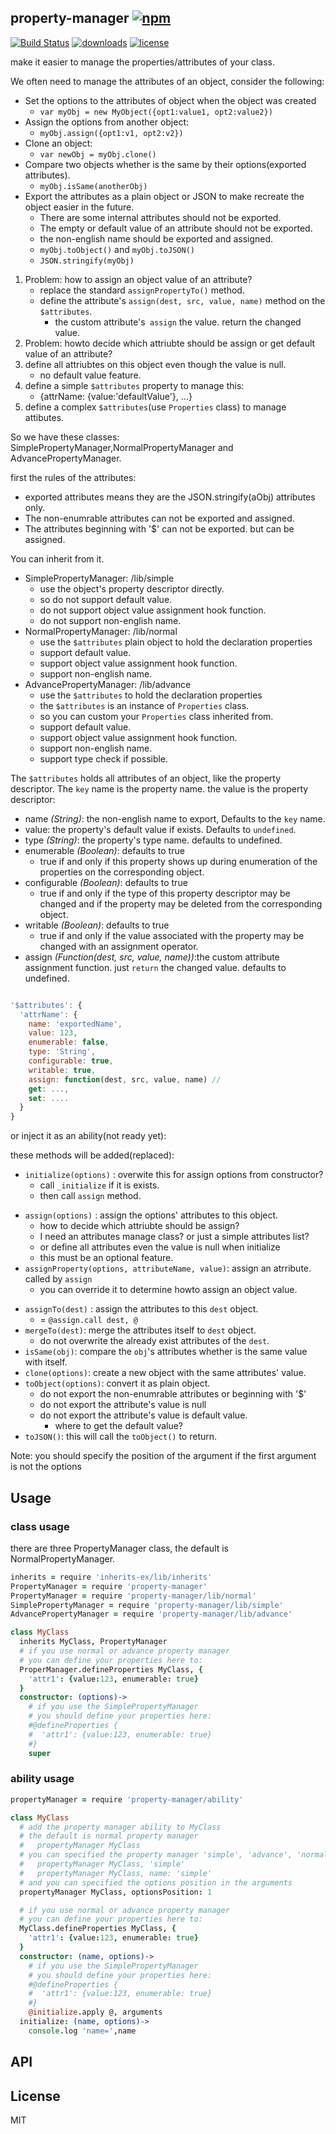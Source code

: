 
## property-manager [![npm][npm]](https://npmjs.org/package/property-manager)

[![Build Status][trvais]](http://travis-ci.org/snowyu/property-manager.js)
[![downloads][downloads]](https://npmjs.org/package/property-manager)
[![license][license]](https://npmjs.org/package/property-manager)

[npm]:https://img.shields.io/npm/v/property-manager.svg
[trvais]:https://img.shields.io/travis/snowyu/property-manager.js/master.svg
[downloads]:https://img.shields.io/npm/dm/property-manager.svg
[license]:https://img.shields.io/npm/l/property-manager.svg

make it easier to manage the properties/attributes of your class.

We often need to manage the attributes of an object, consider the following:

* Set the options to the attributes of object when the object was created
  * `var myObj = new MyObject({opt1:value1, opt2:value2})`
* Assign the options from another object:
  * `myObj.assign({opt1:v1, opt2:v2})`
* Clone an object:
  * `var newObj = myObj.clone()`
* Compare two objects whether is the same by their options(exported attributes).
  * `myObj.isSame(anotherObj)`
* Export the attributes as a plain object or JSON to make recreate the object easier in the future.
  * There are some internal attributes should not be exported.
  * The empty or default value of an attribute should not be exported.
  * the non-english name should be exported and assigned.
  * `myObj.toObject()` and `myObj.toJSON()`
  * `JSON.stringify(myObj)`

1. Problem: how to assign an object value of an attribute?
   * replace the standard `assignPropertyTo()` method.
   * define the attribute's `assign(dest, src, value, name)` method on the `$attributes`.
     * the custom attribute's` assign` the value. return the changed value.
2. Problem: howto decide which attriubte should be assign or get default value of an attribute?
  1. define all attriubtes on this object even though the value is null.
     * no default value feature.
  2. define a simple `$attributes` property to manage this:
     * {attrName: {value:'defaultValue'}, ...}
  3. define a complex `$attributes`(use `Properties` class) to manage attibutes.

So we have these classes: SimplePropertyManager,NormalPropertyManager and AdvancePropertyManager.

first the rules of the attributes:

* exported attributes means they are the JSON.stringify(aObj) attributes only.
* The non-enumrable attributes can not be exported and assigned.
* The attributes beginning with '$' can not be exported. but can be assigned.

You can inherit from it.

* SimplePropertyManager: /lib/simple
  * use the object's property descriptor directly.
  * so do not support default value.
  * do not support object value assignment hook function.
  * do not support non-english name.
* NormalPropertyManager: /lib/normal
  * use the `$attributes` plain object to hold the declaration properties
  * support default value.
  * support object value assignment hook function.
  * support non-english name.
* AdvancePropertyManager: /lib/advance
  * use the `$attributes` to hold the declaration properties
  * the `$attributes` is an instance of `Properties` class.
  * so you can custom your `Properties` class inherited from.
  * support default value.
  * support object value assignment hook function.
  * support non-english name.
  * support type check if possible.


The `$attributes` holds all attributes of an object, like the property descriptor.
The `key` name is the property name. the value is the property descriptor:

* name *(String)*: the non-english name to export, Defaults to the `key` name.
* value: the property's default value if exists. Defaults to `undefined`.
* type *(String)*: the property's type name. defaults to undefined.
* enumerable *(Boolean)*: defaults to true
  * true if and only if this property shows up during enumeration of
    the properties on the corresponding object.
* configurable *(Boolean)*: defaults to true
  * true if and only if the type of this property descriptor may be changed
    and if the property may be deleted from the corresponding object.
* writable *(Boolean)*: defaults to true
  * true if and only if the value associated with the property may be changed
    with an assignment operator.
* assign *(Function(dest, src, value, name))*:the custom attribute assignment function.
  just `return` the changed value. defaults to undefined.

```js

'$attributes': {
  'attrName': {
    name: 'exportedName',
    value: 123,
    enumerable: false,
    type: 'String',
    configurable: true,
    writable: true,
    assign: function(dest, src, value, name) // 
    get: ...,
    set: ....
  }
}
```


or inject it as an ability(not ready yet):

these methods will be added(replaced):

* `initialize(options)` : overwite this for assign options from constructor?
  * call `_initialize` if it is exists.
  * then call `assign` method.
+ `assign(options)` : assign the options' attributes to this object.
  * how to decide which attriubte should be assign?
  * I need an attributes manage class? or just a simple attributes list?
  * or define all attributes even the value is null when initialize
  * this must be an optional feature.
+ `assignProperty(options, attributeName, value)`: assign an atrribute. called by `assign`
  * you can override it to determine howto assign an object value.
* `assignTo(dest)` : assign the attributes to this `dest`  object.
  * = `@assign.call dest, @`
* `mergeTo(dest)`: merge the attributes itself to `dest` object.
  * do not overwrite the already exist attributes of the `dest`.
* `isSame(obj)`: compare the `obj`'s attributes whether is the same value with itself.
* `clone(options)`: create a new object with the same attributes' value.
* `toObject(options)`: convert it as plain object.
  * do not export the non-enumrable attributes or beginning with '$'
  * do not export the attribute's value is null
  * do not export the attribute's value is default value.
    * where to get the default value?
* `toJSON()`: this will call the `toObject()` to return.

Note: you should specify the position of the argument if the first argument is not the options

## Usage

### class usage


there are three PropertyManager class, the default is NormalPropertyManager.

```coffee
inherits = require 'inherits-ex/lib/inherits'
PropertyManager = require 'property-manager'
PropertyManager = require 'property-manager/lib/normal'
SimplePropertyManager = require 'property-manager/lib/simple'
AdvancePropertyManager = require 'property-manager/lib/advance'

class MyClass
  inherits MyClass, PropertyManager
  # if you use normal or advance property manager
  # you can define your properties here to:
  ProperManager.defineProperties MyClass, {
    'attr1': {value:123, enumerable: true}
  }
  constructor: (options)->
    # if you use the SimplePropertyManager
    # you should define your properties here:
    #@defineProperties {
    #  'attr1': {value:123, enumerable: true}
    #}
    super

```

### ability usage

```coffee
propertyManager = require 'property-manager/ability'

class MyClass
  # add the property manager ability to MyClass
  # the default is normal property manager
  #   propertyManager MyClass
  # you can specified the property manager 'simple', 'advance', 'normal':
  #   propertyManager MyClass, 'simple'
  #   propertyManager MyClass, name: 'simple'
  # and you can specified the options position in the arguments
  propertyManager MyClass, optionsPosition: 1

  # if you use normal or advance property manager
  # you can define your properties here to:
  MyClass.defineProperties MyClass, {
    'attr1': {value:123, enumerable: true}
  }
  constructor: (name, options)->
    # if you use the SimplePropertyManager
    # you should define your properties here:
    #@defineProperties {
    #  'attr1': {value:123, enumerable: true}
    #}
    @initialize.apply @, arguments
  initialize: (name, options)->
    console.log 'name=',name


```

## API


## License

MIT
